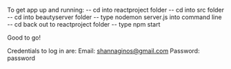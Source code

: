 To get app up and running: -- cd into reactproject folder -- cd into src folder -- cd into beautyserver folder -- type nodemon server.js into command line -- cd back out to reactproject folder -- type npm start

Good to go!

Credentials to log in are: Email: shannaginos@gmail.com Password: password